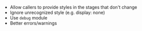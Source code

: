 - Allow callers to provide styles in the stages that don't change
- Ignore unrecognized style (e.g. display: none)
- Use `debug` module
- Better errors/warnings
